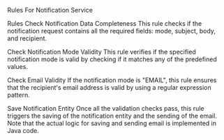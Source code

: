 Rules For Notification Service

Rules
Check Notification Data Completeness
This rule checks if the notification request contains all the required fields: mode, subject, body, and recipient.

Check Notification Mode Validity
This rule verifies if the specified notification mode is valid by checking if it matches any of the predefined values.

Check Email Validity
If the notification mode is "EMAIL", this rule ensures that the recipient's email address is valid by using a regular expression pattern.

Save Notification Entity
Once all the validation checks pass, this rule triggers the saving of the notification entity and the sending of the email. Note that the actual logic for saving and sending email is implemented in Java code.
